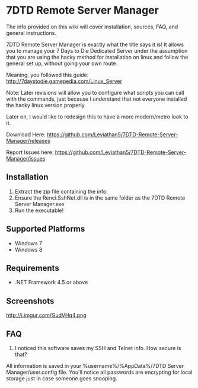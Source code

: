 # 7DTD Remote Server Manager
The info provided on this wiki will cover installation, sources, FAQ, and general instructions.

7DTD Remote Server Manager is exactly what the title says it is! It allows you to manage your 7 Days to Die Dedicated Server under the assumption that you are using the hacky method for installation on linux and follow the general set up, without going your own route.

Meaning, you followed this guide: http://7daystodie.gamepedia.com/Linux_Server

Note: Later revisions will allow you to configure what scripts you can call with the commands, just because I understand that not everyone installed the hacky linux version properly.

Later on, I would like to redesign this to have a more modern/metro look to it.

Download Here: https://github.com/Leviathan5/7DTD-Remote-Server-Manager/releases

Report Issues here: https://github.com/Leviathan5/7DTD-Remote-Server-Manager/issues

## Installation
1. Extract the zip file containing the info.
2. Ensure the Renci.SshNet.dll is in the same folder as the 7DTD Remote Server Manager.exe
3. Run the executable!

## Supported Platforms
* Windows 7
* Windows 8

## Requirements
* .NET Framework 4.5 or above

## Screenshots

http://i.imgur.com/GudVHq4.png

## FAQ
1. I noticed this software saves my SSH and Telnet info. How secure is that?

All information is saved in your %username%/%AppData%/7DTD Server Manager/user.config file.
You'll notice all passwords are encrypting for local storage just in case someone goes snooping.
